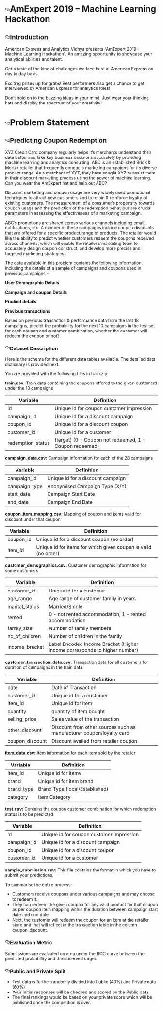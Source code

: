   <div class="Box-body">
<h1><a id="user-content-amexpert-2019--machine-learning-hackathon" class="anchor" aria-hidden="true" href="#amexpert-2019--machine-learning-hackathon"><svg class="octicon octicon-link" viewBox="0 0 16 16" version="1.1" width="16" height="16" aria-hidden="true"><path fill-rule="evenodd" d="M4 9h1v1H4c-1.5 0-3-1.69-3-3.5S2.55 3 4 3h4c1.45 0 3 1.69 3 3.5 0 1.41-.91 2.72-2 3.25V8.59c.58-.45 1-1.27 1-2.09C10 5.22 8.98 4 8 4H4c-.98 0-2 1.22-2 2.5S3 9 4 9zm9-3h-1v1h1c1 0 2 1.22 2 2.5S13.98 12 13 12H9c-.98 0-2-1.22-2-2.5 0-.83.42-1.64 1-2.09V6.25c-1.09.53-2 1.84-2 3.25C6 11.31 7.55 13 9 13h4c1.45 0 3-1.69 3-3.5S14.5 6 13 6z"></path></svg></a>AmExpert 2019 – Machine Learning Hackathon</h1>
<h2><a id="user-content-introduction" class="anchor" aria-hidden="true" href="#introduction"><svg class="octicon octicon-link" viewBox="0 0 16 16" version="1.1" width="16" height="16" aria-hidden="true"><path fill-rule="evenodd" d="M4 9h1v1H4c-1.5 0-3-1.69-3-3.5S2.55 3 4 3h4c1.45 0 3 1.69 3 3.5 0 1.41-.91 2.72-2 3.25V8.59c.58-.45 1-1.27 1-2.09C10 5.22 8.98 4 8 4H4c-.98 0-2 1.22-2 2.5S3 9 4 9zm9-3h-1v1h1c1 0 2 1.22 2 2.5S13.98 12 13 12H9c-.98 0-2-1.22-2-2.5 0-.83.42-1.64 1-2.09V6.25c-1.09.53-2 1.84-2 3.25C6 11.31 7.55 13 9 13h4c1.45 0 3-1.69 3-3.5S14.5 6 13 6z"></path></svg></a>Introduction</h2>
<p>American Express and Analytics Vidhya presents “AmExpert 2019 – Machine Learning Hackathon”. An amazing opportunity to showcase your analytical abilities and talent.</p>
<p>Get a taste of the kind of challenges we face here at American Express on day to day basis.</p>
<p>Exciting prizes up for grabs! Best performers also get a chance to get interviewed by American Express for analytics roles!</p>
<p>Don’t hold on to the buzzing ideas in your mind. Just wear your thinking hats and display the spectrum of your creativity!</p>
<h1><a id="user-content-problem-statement" class="anchor" aria-hidden="true" href="#problem-statement"><svg class="octicon octicon-link" viewBox="0 0 16 16" version="1.1" width="16" height="16" aria-hidden="true"><path fill-rule="evenodd" d="M4 9h1v1H4c-1.5 0-3-1.69-3-3.5S2.55 3 4 3h4c1.45 0 3 1.69 3 3.5 0 1.41-.91 2.72-2 3.25V8.59c.58-.45 1-1.27 1-2.09C10 5.22 8.98 4 8 4H4c-.98 0-2 1.22-2 2.5S3 9 4 9zm9-3h-1v1h1c1 0 2 1.22 2 2.5S13.98 12 13 12H9c-.98 0-2-1.22-2-2.5 0-.83.42-1.64 1-2.09V6.25c-1.09.53-2 1.84-2 3.25C6 11.31 7.55 13 9 13h4c1.45 0 3-1.69 3-3.5S14.5 6 13 6z"></path></svg></a>Problem Statement</h1>
<h2><a id="user-content-predicting-coupon-redemption" class="anchor" aria-hidden="true" href="#predicting-coupon-redemption"><svg class="octicon octicon-link" viewBox="0 0 16 16" version="1.1" width="16" height="16" aria-hidden="true"><path fill-rule="evenodd" d="M4 9h1v1H4c-1.5 0-3-1.69-3-3.5S2.55 3 4 3h4c1.45 0 3 1.69 3 3.5 0 1.41-.91 2.72-2 3.25V8.59c.58-.45 1-1.27 1-2.09C10 5.22 8.98 4 8 4H4c-.98 0-2 1.22-2 2.5S3 9 4 9zm9-3h-1v1h1c1 0 2 1.22 2 2.5S13.98 12 13 12H9c-.98 0-2-1.22-2-2.5 0-.83.42-1.64 1-2.09V6.25c-1.09.53-2 1.84-2 3.25C6 11.31 7.55 13 9 13h4c1.45 0 3-1.69 3-3.5S14.5 6 13 6z"></path></svg></a>Predicting Coupon Redemption</h2>
<p>XYZ Credit Card company regularly helps it’s merchants understand their data better and take key business decisions accurately by providing machine learning and analytics consulting. ABC is an established Brick &amp; Mortar retailer that frequently conducts marketing campaigns for its diverse product range. As a merchant of XYZ, they have sought XYZ to assist them in their discount marketing process using the power of machine learning. Can you wear the AmExpert hat and help out ABC?</p>
<p>Discount marketing and coupon usage are very widely used promotional techniques to attract new customers and to retain &amp; reinforce loyalty of existing customers. The measurement of a consumer’s propensity towards coupon usage and the prediction of the redemption behaviour are crucial parameters in assessing the effectiveness of a marketing campaign.</p>
<p>ABC’s promotions are shared across various channels including email, notifications, etc. A number of these campaigns include coupon discounts that are offered for a specific product/range of products. The retailer would like the ability to predict whether customers redeem the coupons received across channels, which will enable the retailer’s marketing team to accurately design coupon construct, and develop more precise and targeted marketing strategies.</p>
<p>The data available in this problem contains the following information, including the details of a sample of campaigns and coupons used in previous campaigns -</p>
<p><strong>User Demographic Details</strong></p>
<p><strong>Campaign and coupon Details</strong></p>
<p><strong>Product details</strong></p>
<p><strong>Previous transactions</strong></p>
<p>Based on previous transaction &amp; performance data from the last 18 campaigns, predict the probability for the next 10 campaigns in the test set for each coupon and customer combination, whether the customer will redeem the coupon or not?</p>
<h3><a id="user-content-dataset-description" class="anchor" aria-hidden="true" href="#dataset-description"><svg class="octicon octicon-link" viewBox="0 0 16 16" version="1.1" width="16" height="16" aria-hidden="true"><path fill-rule="evenodd" d="M4 9h1v1H4c-1.5 0-3-1.69-3-3.5S2.55 3 4 3h4c1.45 0 3 1.69 3 3.5 0 1.41-.91 2.72-2 3.25V8.59c.58-.45 1-1.27 1-2.09C10 5.22 8.98 4 8 4H4c-.98 0-2 1.22-2 2.5S3 9 4 9zm9-3h-1v1h1c1 0 2 1.22 2 2.5S13.98 12 13 12H9c-.98 0-2-1.22-2-2.5 0-.83.42-1.64 1-2.09V6.25c-1.09.53-2 1.84-2 3.25C6 11.31 7.55 13 9 13h4c1.45 0 3-1.69 3-3.5S14.5 6 13 6z"></path></svg></a>Dataset Description</h3>
<p>Here is the schema for the different data tables available. The detailed data dictionary is provided next.</p>
<p>You are provided with the following files in train.zip:</p>
<p><strong>train.csv:</strong> Train data containing the coupons offered to the given customers under the 18 campaigns</p>
<table>
<thead>
<tr>
<th>Variable</th>
<th>Definition</th>
</tr>
</thead>
<tbody>
<tr>
<td>id</td>
<td>Unique id for coupon customer impression</td>
</tr>
<tr>
<td>campaign_id</td>
<td>Unique id for a discount campaign</td>
</tr>
<tr>
<td>coupon_id</td>
<td>Unique id for a discount coupon</td>
</tr>
<tr>
<td>customer_id</td>
<td>Unique id for a customer</td>
</tr>
<tr>
<td>redemption_status</td>
<td>(target) (0 - Coupon not redeemed, 1 - Coupon redeemed)</td>
</tr>
</tbody>
</table>
<p><strong>campaign_data.csv:</strong> Campaign information for each of the 28 campaigns</p>
<table>
<thead>
<tr>
<th>Variable</th>
<th>Definition</th>
</tr>
</thead>
<tbody>
<tr>
<td>campaign_id</td>
<td>Unique id for a discount campaign</td>
</tr>
<tr>
<td>campaign_type</td>
<td>Anonymised Campaign Type (X/Y)</td>
</tr>
<tr>
<td>start_date</td>
<td>Campaign Start Date</td>
</tr>
<tr>
<td>end_date</td>
<td>Campaign End Date</td>
</tr>
</tbody>
</table>
<p><strong>coupon_item_mapping.csv:</strong> Mapping of coupon and items valid for discount under that coupon</p>
<table>
<thead>
<tr>
<th>Variable</th>
<th>Definition</th>
</tr>
</thead>
<tbody>
<tr>
<td>coupon_id</td>
<td>Unique id for a discount coupon (no order)</td>
</tr>
<tr>
<td>item_id</td>
<td>Unique id for items for which given coupon is valid (no order)</td>
</tr>
</tbody>
</table>
<p><strong>customer_demographics.csv:</strong> Customer demographic information for some customers</p>
<table>
<thead>
<tr>
<th>Variable</th>
<th>Definition</th>
</tr>
</thead>
<tbody>
<tr>
<td>customer_id</td>
<td>Unique id for a customer</td>
</tr>
<tr>
<td>age_range</td>
<td>Age range of customer family in years</td>
</tr>
<tr>
<td>marital_status</td>
<td>Married/Single</td>
</tr>
<tr>
<td>rented</td>
<td>0 - not rented accommodation, 1 - rented accommodation</td>
</tr>
<tr>
<td>family_size</td>
<td>Number of family members</td>
</tr>
<tr>
<td>no_of_children</td>
<td>Number of children in the family</td>
</tr>
<tr>
<td>income_bracket</td>
<td>Label Encoded Income Bracket (Higher income corresponds to higher number)</td>
</tr>
</tbody>
</table>
<p><strong>customer_transaction_data.csv:</strong> Transaction data for all customers for duration of campaigns in the train data</p>
<table>
<thead>
<tr>
<th>Variable</th>
<th>Definition</th>
</tr>
</thead>
<tbody>
<tr>
<td>date</td>
<td>Date of Transaction</td>
</tr>
<tr>
<td>customer_id</td>
<td>Unique id for a customer</td>
</tr>
<tr>
<td>item_id</td>
<td>Unique id for item</td>
</tr>
<tr>
<td>quantity</td>
<td>quantity of item bought</td>
</tr>
<tr>
<td>selling_price</td>
<td>Sales value of the transaction</td>
</tr>
<tr>
<td>other_discount</td>
<td>Discount from other sources such as manufacturer coupon/loyalty card</td>
</tr>
<tr>
<td>coupon_discount</td>
<td>Discount availed from retailer coupon</td>
</tr>
</tbody>
</table>
<p><strong>item_data.csv:</strong> Item information for each item sold by the retailer</p>
<table>
<thead>
<tr>
<th>Variable</th>
<th>Definition</th>
</tr>
</thead>
<tbody>
<tr>
<td>item_id</td>
<td>Unique id for itemv</td>
</tr>
<tr>
<td>brand</td>
<td>Unique id for item brand</td>
</tr>
<tr>
<td>brand_type</td>
<td>Brand Type (local/Established)</td>
</tr>
<tr>
<td>category</td>
<td>Item Category</td>
</tr>
</tbody>
</table>
<p><strong>test.csv:</strong> Contains the coupon customer combination for which redemption status is to be predicted</p>
<table>
<thead>
<tr>
<th>Variable</th>
<th>Definition</th>
</tr>
</thead>
<tbody>
<tr>
<td>id</td>
<td>Unique id for coupon customer impression</td>
</tr>
<tr>
<td>campaign_id</td>
<td>Unique id for a discount campaign</td>
</tr>
<tr>
<td>coupon_id</td>
<td>Unique id for a discount coupon</td>
</tr>
<tr>
<td>customer_id</td>
<td>Unique id for a customer</td>
</tr>
</tbody>
</table>
<p><strong>sample_submission.csv:</strong> This file contains the format in which you have to submit your predictions.</p>
<p>To summarise the entire process:</p>
<ul>
<li>Customers receive coupons under various campaigns and may choose to redeem it.</li>
<li>They can redeem the given coupon for any valid product for that coupon as per coupon item mapping within the duration between campaign start date and end date</li>
<li>Next, the customer will redeem the coupon for an item at the retailer store and that will reflect in the transaction table in the column coupon_discount.</li>
</ul>
<h3><a id="user-content-evaluation-metric" class="anchor" aria-hidden="true" href="#evaluation-metric"><svg class="octicon octicon-link" viewBox="0 0 16 16" version="1.1" width="16" height="16" aria-hidden="true"><path fill-rule="evenodd" d="M4 9h1v1H4c-1.5 0-3-1.69-3-3.5S2.55 3 4 3h4c1.45 0 3 1.69 3 3.5 0 1.41-.91 2.72-2 3.25V8.59c.58-.45 1-1.27 1-2.09C10 5.22 8.98 4 8 4H4c-.98 0-2 1.22-2 2.5S3 9 4 9zm9-3h-1v1h1c1 0 2 1.22 2 2.5S13.98 12 13 12H9c-.98 0-2-1.22-2-2.5 0-.83.42-1.64 1-2.09V6.25c-1.09.53-2 1.84-2 3.25C6 11.31 7.55 13 9 13h4c1.45 0 3-1.69 3-3.5S14.5 6 13 6z"></path></svg></a>Evaluation Metric</h3>
<p>Submissions are evaluated on area under the ROC curve between the predicted probability and the observed target.</p>
<h3><a id="user-content-public-and-private-split" class="anchor" aria-hidden="true" href="#public-and-private-split"><svg class="octicon octicon-link" viewBox="0 0 16 16" version="1.1" width="16" height="16" aria-hidden="true"><path fill-rule="evenodd" d="M4 9h1v1H4c-1.5 0-3-1.69-3-3.5S2.55 3 4 3h4c1.45 0 3 1.69 3 3.5 0 1.41-.91 2.72-2 3.25V8.59c.58-.45 1-1.27 1-2.09C10 5.22 8.98 4 8 4H4c-.98 0-2 1.22-2 2.5S3 9 4 9zm9-3h-1v1h1c1 0 2 1.22 2 2.5S13.98 12 13 12H9c-.98 0-2-1.22-2-2.5 0-.83.42-1.64 1-2.09V6.25c-1.09.53-2 1.84-2 3.25C6 11.31 7.55 13 9 13h4c1.45 0 3-1.69 3-3.5S14.5 6 13 6z"></path></svg></a>Public and Private Split</h3>
<ul>
<li>Test data is further randomly divided into Public (40%) and Private data (60%)</li>
<li>Your initial responses will be checked and scored on the Public data.</li>
<li>The final rankings would be based on your private score which will be published once the competition is over.</li>
